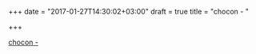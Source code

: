 +++
date = "2017-01-27T14:30:02+03:00"
draft = true
title = "chocon -  "

+++

<p><a href="https://t.co/Y3DOXxd5Gp">chocon -  </a></p>
